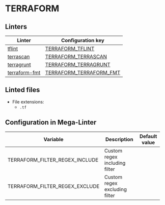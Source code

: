 <!-- markdownlint-disable MD003 MD020 MD033 MD041 -->
<!-- Generated by .automation/build.py, please do not update manually -->
<!-- Instead, update descriptor file at https://github.com/nvuillam/mega-linter/tree/master/megalinter/descriptors/terraform.yml -->
# TERRAFORM

## Linters

| Linter                                      | Configuration key                                     |
|---------------------------------------------|-------------------------------------------------------|
| [tflint](terraform_tflint.md)               | [TERRAFORM_TFLINT](terraform_tflint.md)               |
| [terrascan](terraform_terrascan.md)         | [TERRAFORM_TERRASCAN](terraform_terrascan.md)         |
| [terragrunt](terraform_terragrunt.md)       | [TERRAFORM_TERRAGRUNT](terraform_terragrunt.md)       |
| [terraform-fmt](terraform_terraform_fmt.md) | [TERRAFORM_TERRAFORM_FMT](terraform_terraform_fmt.md) |

## Linted files

- File extensions:
  - `.tf`

## Configuration in Mega-Linter

| Variable                       | Description                   | Default value |
|--------------------------------|-------------------------------|---------------|
| TERRAFORM_FILTER_REGEX_INCLUDE | Custom regex including filter |               |
| TERRAFORM_FILTER_REGEX_EXCLUDE | Custom regex excluding filter |               |

